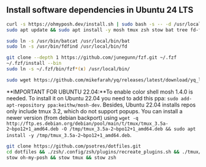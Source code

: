 ## Install software dependencies in Ubuntu 24 LTS

```bash
curl -s https://ohmyposh.dev/install.sh | sudo bash -s -- -d /usr/local/bin
sudo apt update && sudo apt install -y mosh tmux zsh stow bat tree fd-find

sudo ln -s /usr/bin/batcat /usr/local/bin/bat
sudo ln -s /usr/bin/fdfind /usr/local/bin/fd

git clone --depth 1 https://github.com/junegunn/fzf.git ~/.fzf
~/.fzf/install --bin
sudo ln -s ~/.fzf/bin/fzf*(x) /usr/local/bin/

sudo wget https://github.com/mikefarah/yq/releases/latest/download/yq_linux_amd64 -O /usr/local/bin/yq && sudo chmod +x /usr/local/bin/yq
```

**IMPORTANT FOR UBUNTU 22.04:**To enable color shell mosh 1.4.0 is needed. To install it on Ubuntu 22.04 you need to add this ppa: `sudo add-apt-repository ppa:keithw/mosh-dev`. Besides, Ubuntu 22.04 installs repos only include tmux 3.2, which do not support popups. You can install a newer version (from debian backport) using `wget -q http://ftp.es.debian.org/debian/pool/main/t/tmux/tmux_3.5a-2~bpo12+1_amd64.deb -O /tmp/tmux_3.5a-2~bpo12+1_amd64.deb && sudo apt install -y /tmp/tmux_3.5a-2~bpo12+1_amd64.deb`.



```bash
git clone https://github.com/psotres/dotfiles.git
cd dotfiles && ./zsh/.config/zsh/plugins/recreate_plugins.sh && ./tmux/.config/tmux/plugins/recreate_plugins.sh
stow oh-my-posh && stow tmux && stow zsh
```